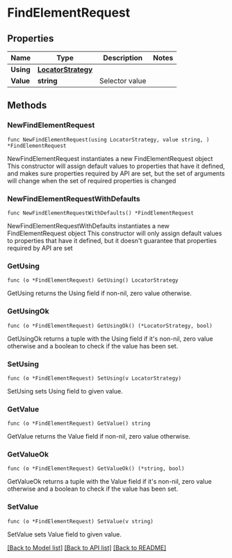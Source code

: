 # FindElementRequest

## Properties

Name | Type | Description | Notes
------------ | ------------- | ------------- | -------------
**Using** | [**LocatorStrategy**](LocatorStrategy.md) |  | 
**Value** | **string** | Selector value | 

## Methods

### NewFindElementRequest

`func NewFindElementRequest(using LocatorStrategy, value string, ) *FindElementRequest`

NewFindElementRequest instantiates a new FindElementRequest object
This constructor will assign default values to properties that have it defined,
and makes sure properties required by API are set, but the set of arguments
will change when the set of required properties is changed

### NewFindElementRequestWithDefaults

`func NewFindElementRequestWithDefaults() *FindElementRequest`

NewFindElementRequestWithDefaults instantiates a new FindElementRequest object
This constructor will only assign default values to properties that have it defined,
but it doesn't guarantee that properties required by API are set

### GetUsing

`func (o *FindElementRequest) GetUsing() LocatorStrategy`

GetUsing returns the Using field if non-nil, zero value otherwise.

### GetUsingOk

`func (o *FindElementRequest) GetUsingOk() (*LocatorStrategy, bool)`

GetUsingOk returns a tuple with the Using field if it's non-nil, zero value otherwise
and a boolean to check if the value has been set.

### SetUsing

`func (o *FindElementRequest) SetUsing(v LocatorStrategy)`

SetUsing sets Using field to given value.


### GetValue

`func (o *FindElementRequest) GetValue() string`

GetValue returns the Value field if non-nil, zero value otherwise.

### GetValueOk

`func (o *FindElementRequest) GetValueOk() (*string, bool)`

GetValueOk returns a tuple with the Value field if it's non-nil, zero value otherwise
and a boolean to check if the value has been set.

### SetValue

`func (o *FindElementRequest) SetValue(v string)`

SetValue sets Value field to given value.



[[Back to Model list]](../README.md#documentation-for-models) [[Back to API list]](../README.md#documentation-for-api-endpoints) [[Back to README]](../README.md)


